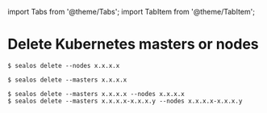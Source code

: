 import Tabs from '@theme/Tabs';
import TabItem from '@theme/TabItem';

# Delete Kubernetes masters or nodes

<Tabs groupId="delete_type">
  <TabItem value="delete_node" label="Node" default>

```shell
$ sealos delete --nodes x.x.x.x
```

  </TabItem>

  <TabItem value="delete_master" label="Master" default>

```shell
$ sealos delete --masters x.x.x.x
```

  </TabItem>

  <TabItem value="delete_both" label="Node && Master" default>

```shell
$ sealos delete --masters x.x.x.x --nodes x.x.x.x
$ sealos delete --masters x.x.x.x-x.x.x.y --nodes x.x.x.x-x.x.x.y
```

  </TabItem>

</Tabs>
